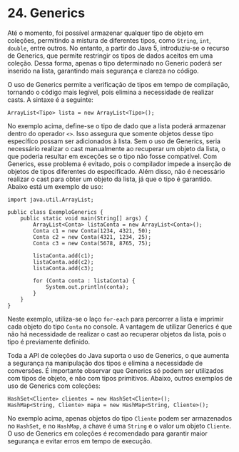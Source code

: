# 24. Generics

Até o momento, foi possível armazenar qualquer tipo de objeto em coleções, permitindo a mistura de diferentes tipos, como `String`, `int`, `double`, entre outros. No entanto, a partir do Java 5, introduziu-se o recurso de Generics, que permite restringir os tipos de dados aceitos em uma coleção. Dessa forma, apenas o tipo determinado no Generic poderá ser inserido na lista, garantindo mais segurança e clareza no código.

O uso de Generics permite a verificação de tipos em tempo de compilação, tornando o código mais legível, pois elimina a necessidade de realizar casts. A sintaxe é a seguinte:

```
ArrayList<Tipo> lista = new ArrayList<Tipo>();
```

No exemplo acima, define-se o tipo de dado que a lista poderá armazenar dentro do operador `<>`. Isso assegura que somente objetos desse tipo específico possam ser adicionados à lista. Sem o uso de Generics, seria necessário realizar o cast manualmente ao recuperar um objeto da lista, o que poderia resultar em exceções se o tipo não fosse compatível. Com Generics, esse problema é evitado, pois o compilador impede a inserção de objetos de tipos diferentes do especificado. Além disso, não é necessário realizar o cast para obter um objeto da lista, já que o tipo é garantido. Abaixo está um exemplo de uso:

```
import java.util.ArrayList;

public class ExemploGenerics {
    public static void main(String[] args) {
        ArrayList<Conta> listaConta = new ArrayList<Conta>();
        Conta c1 = new Conta(1234, 4321, 50);
        Conta c2 = new Conta(4321, 1234, 25);
        Conta c3 = new Conta(5678, 8765, 75);
        
        listaConta.add(c1);
        listaConta.add(c2);
        listaConta.add(c3);

        for (Conta conta : listaConta) {
            System.out.println(conta);
        }
    }
}
```

Neste exemplo, utiliza-se o laço `for-each` para percorrer a lista e imprimir cada objeto do tipo `Conta` no console. A vantagem de utilizar Generics é que não há necessidade de realizar o cast ao recuperar objetos da lista, pois o tipo é previamente definido.

Toda a API de coleções do Java suporta o uso de Generics, o que aumenta a segurança na manipulação dos tipos e elimina a necessidade de conversões. É importante observar que Generics só podem ser utilizados com tipos de objeto, e não com tipos primitivos. Abaixo, outros exemplos de uso de Generics com coleções:

```
HashSet<Cliente> clientes = new HashSet<Cliente>();
HashMap<String, Cliente> mapa = new HashMap<String, Cliente>();
```

No exemplo acima, apenas objetos do tipo `Cliente` podem ser armazenados no `HashSet`, e no `HashMap`, a chave é uma `String` e o valor um objeto `Cliente`. O uso de Generics em coleções é recomendado para garantir maior segurança e evitar erros em tempo de execução.